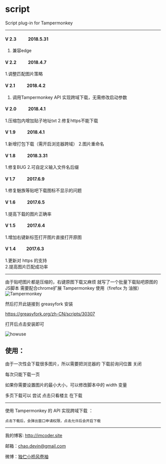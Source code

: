 # script
Script plug-in for Tampermonkey

----
#### V 2.3  &emsp;&emsp;  2018.5.31  

 1. 兼容edge

#### V 2.2  &emsp;&emsp;  2018.4.7      

 1.调整匹配图片策略

#### V 2.1  &emsp;&emsp;  2018.4.2  

 1. 调用Tampermonkey API 实现跨域下载，无需修改启动参数
    
#### V 2.0  &emsp;&emsp;  2018.4.1

 1.压缩包内增加贴子地址txt
 2.修复https不能下载
 
#### V 1.9  &emsp;&emsp;  2018.4.1

 1.新增打包下载（需开启浏览器跨域）
 2.图片重命名

#### V 1.8  &emsp;&emsp;  2018.3.31

 1.修复BUG
 2.可自定义输入文件名后缀
 
#### V 1.7  &emsp;&emsp;  2017.6.9

 1.修复魅族等贴吧下载图标不显示的问题

#### V 1.6  &emsp;&emsp;  2017.6.5

 1.提高下载的图片正确率

#### V 1.5  &emsp;&emsp;  2017.6.4 

 1.增加右键新标签打开图片直接打开原图  

#### V 1.4  &emsp;&emsp; 2017.6.3 

 1.更新对 https 的支持  
 2.提高图片匹配成功率  
 
----

由于贴吧图片都是压缩的，右键原图下载又麻烦
就写了一个批量下载贴吧原图的JS脚本
需要配合chrome扩展 Tampermonkey 使用（firefox 为 油猴）
![Tampermonkey](https://github.com/Jeffrey-deng/script/blob/master/screenshots/Tampermonkey.png)

然后打开此链接到 greasyfork 安装

https://greasyfork.org/zh-CN/scripts/30307

打开后点击安装即可

![howuse](https://github.com/Jeffrey-deng/script/blob/master/screenshots/howuse.png)

## 使用：

由于一次性会下载很多图片，所以需要把浏览器的 下载前询问位置 关闭

每次只能下载一页

如果你需要设置图片的最小大小，可以修改脚本中的 width 变量

多页下载可以 尝试 点击只看楼主 在下载

----
使用 Tampermonkey 的 API 实现跨域下载 ：

    点击下载后，会弹出窗口申请权限，点击允许后会开启下载
----

我的博客: http://imcoder.site

邮箱：chao.devin@gmail.com

微博：[独伫小桥风卷袖](http://weibo.com/u/3983281402 "独伫小桥风卷袖")
